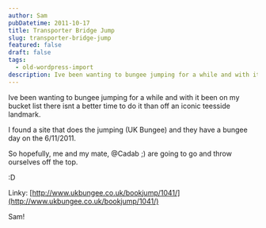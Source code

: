 ```yaml
---
author: Sam
pubDatetime: 2011-10-17
title: Transporter Bridge Jump
slug: transporter-bridge-jump
featured: false
draft: false
tags:
  - old-wordpress-import
description: Ive been wanting to bungee jumping for a while and with it been on my bucket list there isnt a better time to do it than off an iconic teesside landmark
---
```


Ive been wanting to bungee jumping for a while and with it been on my bucket list there isnt a better time to do it than off an iconic teesside landmark.

I found a site that does the jumping (UK Bungee) and they have a bungee day on the 6/11/2011. 

So hopefully, me and my mate, @Cadab ;) are going to go and throw ourselves off the top. 

:D

Linky: [http://www.ukbungee.co.uk/bookjump/1041/](http://www.ukbungee.co.uk/bookjump/1041/)

Sam!